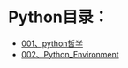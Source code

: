 # Python目录：
- [001、python哲学](DevOps/python/python哲学.md)
- [002、Python_Environment](DevOps/python/002Python_Environment.md)